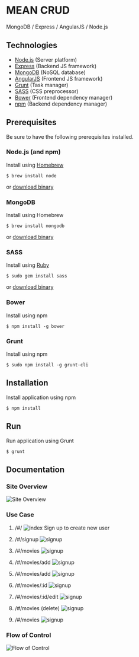 MEAN CRUD
===================
MongoDB / Express / AngularJS / Node.js

Technologies
-------------------
- [Node.js](http://nodejs.org) (Server platform)
- [Express](http://expressjs.com) (Backend JS framework)
- [MongoDB](http://mongodb.com) (NoSQL database)
- [AngularJS](http://angularjs.org) (Frontend JS framework)
- [Grunt](http://gruntjs.com) (Task manager)
- [SASS](http://sass-lang.com) (CSS preprocessor)
- [Bower](http://bower.io) (Frontend dependency manager)
- [npm](http://npmjs.org) (Backend dependency manager)

Prerequisites
-------------------
Be sure to have the following prerequisites installed.
### Node.js (and npm)
Install using [Homebrew](http://brew.sh)
```
$ brew install node
```
or [download binary](http://nodejs.org/download/)


### MongoDB
Install using Homebrew
```
$ brew install mongodb
```
or [download binary](http://www.mongodb.org/downloads)

### SASS
Install using [Ruby](https://www.ruby-lang.org)
```
$ sudo gem install sass
```
or [download binary](http://sass-lang.com/install)

### Bower
Install using npm
```
$ npm install -g bower
```

### Grunt
Install using npm
```
$ sudo npm install -g grunt-cli
```

Installation
-------------------
Install application using npm
```
$ npm install
```

Run
-------------------
Run application using Grunt
```
$ grunt
```

Documentation
-------------------
### Site Overview
![Site Overview](https://raw.githubusercontent.com/christianhg/frameworks-meancrud/master/app/docs/diagrams/SiteOverview.png)

### Use Case
1. /#/
![index](https://raw.githubusercontent.com/christianhg/frameworks-meancrud/master/app/docs/screenshots/1-index.png)
Sign up to create new user

2. /#/signup
![signup](https://raw.githubusercontent.com/christianhg/frameworks-meancrud/master/app/docs/screenshots/2-signup.png)

3. /#/movies
![signup](https://raw.githubusercontent.com/christianhg/frameworks-meancrud/master/app/docs/screenshots/3-movies.png)

4. /#/movies/add
![signup](https://raw.githubusercontent.com/christianhg/frameworks-meancrud/master/app/docs/screenshots/4-movies.add.png)

5. /#/movies/add
![signup](https://raw.githubusercontent.com/christianhg/frameworks-meancrud/master/app/docs/screenshots/5-movies.add.png)

6. /#/movies/:id
![signup](https://raw.githubusercontent.com/christianhg/frameworks-meancrud/master/app/docs/screenshots/6-movies.id.png)

7. /#/movies/:id/edit
![signup](https://raw.githubusercontent.com/christianhg/frameworks-meancrud/master/app/docs/screenshots/7-movies.id.edit.png)

8. /#/movies (delete)
![signup](https://raw.githubusercontent.com/christianhg/frameworks-meancrud/master/app/docs/screenshots/8-movies-delete.png)

9. /#/movies
![signup](https://raw.githubusercontent.com/christianhg/frameworks-meancrud/master/app/docs/screenshots/9-movies.png)

### Flow of Control
![Flow of Control](https://raw.githubusercontent.com/christianhg/frameworks-meancrud/master/app/docs/diagrams/FlowOfControl.png)
